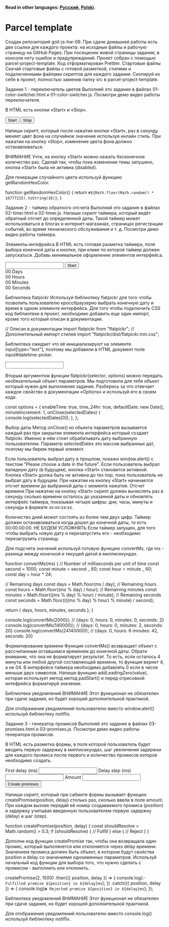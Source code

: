**Read in other languages: [Русский](README.md), [Polski](README.pl.md).**

# Parcel template

Создан репозиторий goit-js-hw-09. При сдаче домашней работы есть две ссылки для
каждого проекта: на исходные файлы и рабочую страницу на GitHub Pages. При
посещении живой страницы задания, в консоли нету ошибок и предупреждений. Проект
собран с помощью parcel-project-template. Код отформатирован Prettier. Стартовые
файлы Скачай стартовые файлы с готовой разметкой, стилями и подключенными
файлами скриптов для каждого задания. Скопируй их себе в проект, полностью
заменив папку src в parcel-project-template.

Задание 1 - переключатель цветов Выполняй это задание в файлах
01-color-switcher.html и 01-color-switcher.js. Посмотри демо видео работы
переключателя.

В HTML есть кнопки «Start» и «Stop».

<button type="button" data-start>Start</button>
<button type="button" data-stop>Stop</button>

Напиши скрипт, который после нажатия кнопки «Start», раз в секунду меняет цвет
фона <body> на случайное значение используя инлайн стиль. При нажатии на кнопку
«Stop», изменение цвета фона должно останавливаться.

ВНИМАНИЕ Учти, на кнопку «Start» можно нажать бесконечное количество раз. Сделай
так, чтобы пока изменение темы запушено, кнопка «Start» была не активна
(disabled).

Для генерации случайного цвета используй функцию getRandomHexColor.

function getRandomHexColor() { return
`#${Math.floor(Math.random() * 16777215).toString(16)}`; }

Задание 2 - таймер обратного отсчета Выполняй это задание в файлах 02-timer.html
и 02-timer.js. Напиши скрипт таймера, который ведёт обратный отсчет до
определенной даты. Такой таймер может использоваться в блогах и
интернет-магазинах, страницах регистрации событий, во время технического
обслуживания и т. д. Посмотри демо видео работы таймера.

Элементы интефрейса В HTML есть готовая разметка таймера, поля выбора конечной
даты и кнопки, при клике по которой таймер должен запускаться. Добавь
минимальное оформление элементов интерфейса.

<input type="text" id="datetime-picker" />
<button type="button" data-start>Start</button>

<div class="timer">
  <div class="field">
    <span class="value" data-days>00</span>
    <span class="label">Days</span>
  </div>
  <div class="field">
    <span class="value" data-hours>00</span>
    <span class="label">Hours</span>
  </div>
  <div class="field">
    <span class="value" data-minutes>00</span>
    <span class="label">Minutes</span>
  </div>
  <div class="field">
    <span class="value" data-seconds>00</span>
    <span class="label">Seconds</span>
  </div>
</div>

Библиотека flatpickr Используй библиотеку flatpickr для того чтобы позволить
пользователю кроссбраузерно выбрать конечную дату и время в одном элементе
интерфейса. Для того чтобы подключить CSS код библиотеки в проект, необходимо
добавить еще один импорт, кроме того который описан в документации.

// Описан в документации import flatpickr from "flatpickr"; // Дополнительный
импорт стилей import "flatpickr/dist/flatpickr.min.css";

Библиотека ожидает что её инициализируют на элементе input[type="text"], поэтому
мы добавили в HTML документ поле input#datetime-picker.

<input type="text" id="datetime-picker" />

Вторым аргументом функции flatpickr(selector, options) можно передать
необязательный объект параметров. Мы подготовили для тебя объект который нужен
для выполнения задания. Разберись за что отвечает каждое свойство в документации
«Options» и используй его в своем коде.

const options = { enableTime: true, time_24hr: true, defaultDate: new Date(),
minuteIncrement: 1, onClose(selectedDates) { console.log(selectedDates[0]); },
};

Выбор даты Метод onClose() из обьекта параметров вызывается каждый раз при
закрытии элемента интерфейса который создает flatpickr. Именно в нём стоит
обрабатывать дату выбранную пользователем. Параметр selectedDates это массив
выбранных дат, поэтому мы берем первый элемент.

Если пользователь выбрал дату в прошлом, покажи window.alert() с текстом "Please
choose a date in the future". Если пользователь выбрал валидную дату (в
будущем), кнопка «Start» становится активной. Кнопка «Start» должа быть не
активна до тех пор, пока пользователь не выбрал дату в будущем. При нажатии на
кнопку «Start» начинается отсчет времени до выбранной даты с момента нажатия.
Отсчет времени При нажатии на кнопку «Start» скрипт должен вычислять раз в
секунду сколько времени осталось до указанной даты и обновлять интерфейс
таймера, показывая четыре цифры: дни, часы, минуты и секунды в формате
xx:xx:xx:xx.

Количество дней может состоять из более чем двух цифр. Таймер должен
останавливаться когда дошел до конечной даты, то есть 00:00:00:00. НЕ БУДЕМ
УСЛОЖНЯТЬ Если таймер запущен, для того чтобы выбрать новую дату и перезапустить
его - необходимо перезагрузить страницу.

Для подсчета значений используй готовую функцию convertMs, где ms - разница
между конечной и текущей датой в миллисекундах.

function convertMs(ms) { // Number of milliseconds per unit of time const second
= 1000; const minute = second _ 60; const hour = minute _ 60; const day =
hour \* 24;

// Remaining days const days = Math.floor(ms / day); // Remaining hours const
hours = Math.floor((ms % day) / hour); // Remaining minutes const minutes =
Math.floor(((ms % day) % hour) / minute); // Remaining seconds const seconds =
Math.floor((((ms % day) % hour) % minute) / second);

return { days, hours, minutes, seconds }; }

console.log(convertMs(2000)); // {days: 0, hours: 0, minutes: 0, seconds: 2}
console.log(convertMs(140000)); // {days: 0, hours: 0, minutes: 2, seconds: 20}
console.log(convertMs(24140000)); // {days: 0, hours: 6 minutes: 42, seconds:
20}

Форматирование времени Функция convertMs() возвращает объект с рассчитанным
оставшимся временем до конечной даты. Обрати внимание, что она не форматирует
результат. То есть, если осталось 4 минуты или любой другой составляющей
времени, то функция вернет 4, а не 04. В интерфейсе таймера необходимо добавлять
0 если в числе меньше двух символов. Напиши функцию addLeadingZero(value),
которая использует метод метод padStart() и перед отрисовкой интефрейса
форматируй значение.

Библиотека уведомлений ВНИМАНИЕ Этот функционал не обязателен при сдаче задания,
но будет хорошей дополнительной практикой.

Для отображения уведомлений пользователю вместо window.alert() используй
библиотеку notiflix.

Задание 3 - генератор промисов Выполняй это задание в файлах 03-promises.html и
03-promises.js. Посмотри демо видео работы генератора промисов.

В HTML есть разметка формы, в поля которой пользователь будет вводить первую
задержку в миллисекундах, шаг увеличения задержки для каждого промиса после
первого и количество промисов которое необходимо создать.

<form class="form">
  <label>
    First delay (ms)
    <input type="number" name="delay" required />
  </label>
  <label>
    Delay step (ms)
    <input type="number" name="step" required />
  </label>
  <label>
    Amount
    <input type="number" name="amount" required />
  </label>
  <button type="submit">Create promises</button>
</form>

Напиши скрипт, который при сабмите формы вызывает функцию
createPromise(position, delay) столько раз, сколько ввели в поле amount. При
каждом вызове передай ей номер создаваемого промиса (position) и задержку
учитывая введенную пользователем первую задержку (delay) и шаг (step).

function createPromise(position, delay) { const shouldResolve = Math.random() >
0.3; if (shouldResolve) { // Fulfill } else { // Reject } }

Дополни код функции createPromise так, чтобы она возвращала один промис, который
выполянется или отклоняется через delay времени. Значением промиса должен быть
объект, в котором будут свойства position и delay со значениями одноименных
параметров. Используй начальный код функции для выбора того, что нужно сделать с
промисом - выполнить или отклонить.

createPromise(2, 1500) .then(({ position, delay }) => {
console.log(`✅ Fulfilled promise ${position} in ${delay}ms`); }) .catch(({
position, delay }) => {
console.log(`❌ Rejected promise ${position} in ${delay}ms`); });

Библиотека уведомлений ВНИМАНИЕ Этот функционал не обязателен при сдаче задания,
но будет хорошей дополнительной практикой.

Для отображения уведомлений пользователю вместо console.log() используй
библиотеку notiflix.
